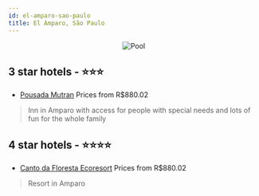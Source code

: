 ```yaml
---
id: el-amparo-sao-paulo
title: El Amparo, São Paulo
---
```


<center><img src="https://static.hotelurbano.com/reservas/prod0/1/1407/54d50dc0254bd_hu-pousada-mutran-amparo-sp-001.jpg" alt="Pool" /></center>


##  3 star hotels - ⭐️⭐️⭐️

-    [Pousada Mutran](https://us.hurb.com/hotels/el-amparo/pousada-mutran-1407?cmp=18055) Prices from R$880.02
   > Inn in Amparo with access for people with special needs and lots of fun for the whole family

##  4 star hotels - ⭐️⭐️⭐️⭐️

-    [Canto da Floresta Ecoresort](https://us.hurb.com/hotels/el-amparo/canto-da-floresta-ecoresort-6244?cmp=18055) Prices from R$880.02
   > Resort in Amparo
